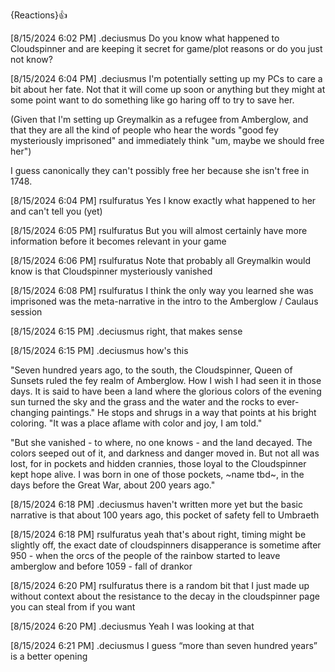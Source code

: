 



{Reactions}👍

[8/15/2024 6:02 PM] .deciusmus
Do you know what happened to Cloudspinner and are keeping it secret for game/plot reasons or do you just not know?


[8/15/2024 6:04 PM] .deciusmus
I'm potentially setting up my PCs to care a bit about her fate. Not that it will come up soon or anything but they might at some point want to do something like go haring off to try to save her.

(Given that I'm setting up Greymalkin as a refugee from Amberglow, and that they are all the kind of people who hear the words "good fey mysteriously imprisoned" and immediately think  "um, maybe we should free her")

I guess canonically they can't possibly free her because she isn't free in 1748.


[8/15/2024 6:04 PM] rsulfuratus
Yes I know exactly what happened to her and can't tell you (yet)


[8/15/2024 6:05 PM] rsulfuratus
But you will almost certainly have more information before it becomes relevant in your game


[8/15/2024 6:06 PM] rsulfuratus
Note that probably all Greymalkin would know is that Cloudspinner mysteriously vanished


[8/15/2024 6:08 PM] rsulfuratus
I think the only way you learned she was imprisoned was the meta-narrative in the intro to the Amberglow / Caulaus session


[8/15/2024 6:15 PM] .deciusmus
right, that makes sense


[8/15/2024 6:15 PM] .deciusmus
how's this

"Seven hundred years ago, to the south, the Cloudspinner, Queen of Sunsets ruled the fey realm of Amberglow. How I wish I had seen it in those days. It is said to have been a land where the glorious colors of the evening sun turned the sky and the grass and the water and the rocks to ever-changing paintings." He stops and shrugs in a way that points at his bright coloring. "It was a place aflame with color and joy, I am told."

"But she vanished - to where, no one knows - and the land decayed. The colors seeped out of it, and darkness and danger moved in. But not all was lost, for in pockets and hidden crannies, those loyal to the Cloudspinner kept hope alive. I was born in one of those pockets, ~name tbd~, in the days before the Great War, about 200 years ago."


[8/15/2024 6:18 PM] .deciusmus
haven't written more yet but the basic narrative is that about 100 years ago, this pocket of safety fell to Umbraeth


[8/15/2024 6:18 PM] rsulfuratus
yeah that's about right, timing might be slightly off, the exact date of cloudspinners disapperance is sometime after 950 - when the orcs of the people of the rainbow started to leave amberglow and before 1059 - fall of drankor


[8/15/2024 6:20 PM] rsulfuratus
there is a random bit that I just made up without context about the resistance to the decay in the cloudspinner page you can steal from if you want


[8/15/2024 6:20 PM] .deciusmus
Yeah I was looking at that


[8/15/2024 6:21 PM] .deciusmus
I guess “more than seven hundred years” is a better opening


